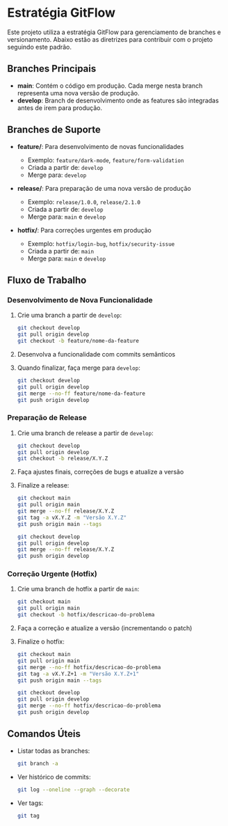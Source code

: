 # Estratégia GitFlow

Este projeto utiliza a estratégia GitFlow para gerenciamento de branches e versionamento. Abaixo estão as diretrizes para contribuir com o projeto seguindo este padrão.

## Branches Principais

- **main**: Contém o código em produção. Cada merge nesta branch representa uma nova versão de produção.
- **develop**: Branch de desenvolvimento onde as features são integradas antes de irem para produção.

## Branches de Suporte

- **feature/**: Para desenvolvimento de novas funcionalidades
  - Exemplo: `feature/dark-mode`, `feature/form-validation`
  - Criada a partir de: `develop`
  - Merge para: `develop`

- **release/**: Para preparação de uma nova versão de produção
  - Exemplo: `release/1.0.0`, `release/2.1.0`
  - Criada a partir de: `develop`
  - Merge para: `main` e `develop`

- **hotfix/**: Para correções urgentes em produção
  - Exemplo: `hotfix/login-bug`, `hotfix/security-issue`
  - Criada a partir de: `main`
  - Merge para: `main` e `develop`

## Fluxo de Trabalho

### Desenvolvimento de Nova Funcionalidade

1. Crie uma branch a partir de `develop`:
   ```bash
   git checkout develop
   git pull origin develop
   git checkout -b feature/nome-da-feature
   ```

2. Desenvolva a funcionalidade com commits semânticos

3. Quando finalizar, faça merge para `develop`:
   ```bash
   git checkout develop
   git pull origin develop
   git merge --no-ff feature/nome-da-feature
   git push origin develop
   ```

### Preparação de Release

1. Crie uma branch de release a partir de `develop`:
   ```bash
   git checkout develop
   git pull origin develop
   git checkout -b release/X.Y.Z
   ```

2. Faça ajustes finais, correções de bugs e atualize a versão

3. Finalize a release:
   ```bash
   git checkout main
   git pull origin main
   git merge --no-ff release/X.Y.Z
   git tag -a vX.Y.Z -m "Versão X.Y.Z"
   git push origin main --tags
   
   git checkout develop
   git pull origin develop
   git merge --no-ff release/X.Y.Z
   git push origin develop
   ```

### Correção Urgente (Hotfix)

1. Crie uma branch de hotfix a partir de `main`:
   ```bash
   git checkout main
   git pull origin main
   git checkout -b hotfix/descricao-do-problema
   ```

2. Faça a correção e atualize a versão (incrementando o patch)

3. Finalize o hotfix:
   ```bash
   git checkout main
   git pull origin main
   git merge --no-ff hotfix/descricao-do-problema
   git tag -a vX.Y.Z+1 -m "Versão X.Y.Z+1"
   git push origin main --tags
   
   git checkout develop
   git pull origin develop
   git merge --no-ff hotfix/descricao-do-problema
   git push origin develop
   ```

## Comandos Úteis

- Listar todas as branches:
  ```bash
  git branch -a
  ```

- Ver histórico de commits:
  ```bash
  git log --oneline --graph --decorate
  ```

- Ver tags:
  ```bash
  git tag
  ```